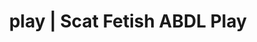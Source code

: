 ---
categories:
- POV Erotica
- Queer Kinks
- Lingerie Art
- Slow Burn
- ASMR Porn
image: /assets/images/1747714219474.jpg
layout: post
schema:
  description: Premium adult content featuring Scat Fetish, ABDL Play. High-quality
    visuals with sensual themes.
  keywords:
  - NSFW Art
  - ABDL Play
  - Scat Fetish
  - POV Erotica
  - Interactive NSFW
  - Spiritual Kink
  - Fantasy Kink
  name: 1747714219474 | Scat Fetish ABDL Play
  type: VisualArtwork
seo:
  description: Featured content with premium ABDL Play, Scat Fetish. HD images available.
  keywords: ABDL Play, Scat Fetish
  og_image: /assets/images/1747714219474.jpg
  schema_type: VisualArtwork
tags:
- '#play'
- Scat Fetish
- ABDL Play
title: play | Scat Fetish ABDL Play
---